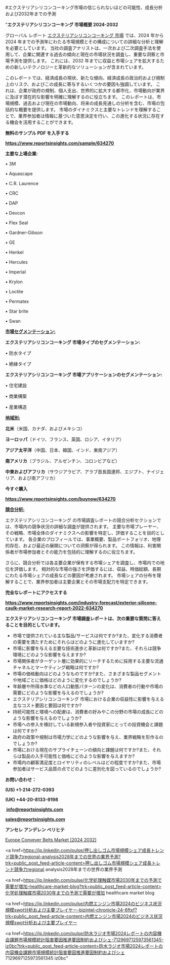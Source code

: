 #エクステリアシリコンコーキング市場の信じられないほどの可能性、成長分析および2032年までの予測

"<strong>エクステリアシリコンコーキング 市場概要 2024-2032</strong>

グローバル レポート <a href=https://www.reportsinsights.com/sample/634270>エクステリアシリコンコーキング 市場</a> では、2024 年から 2024 年までの予測年にわたる市場規模とその構成についての詳細な分析と理解を必要としています。 当社の調査アナリストは、一次および二次調査手法を使用して、企業に関連する過去の傾向と現在の市場状況を調査し、重要な洞察と市場予測を提供します。 これには、2032 年までに収益と市場シェアを拡大​​するための新しいテクノロジーと革新的なソリューションが含まれています。

このレポートでは、経済成長の現状、新たな傾向、経済成長の政治的および規制上のリスク、およびこの成長に寄与するいくつかの要因も強調しています。 これは、企業が政府の規制、個人支出、世界的に拡大する都市化、市場動向が業界に及ぼす潜在的な影響を明確に理解するのに役立ちます。 このレポートは、市場規模、過去および現在の市場動向、将来の成長見通しの分析を含む、市場の包括的な概要を提供します。 市場のダイナミクスと主要なトレンドを理解することで、業界参加者は情報に基づいた意思決定を行い、この進化する状況に存在する機会を活用することができます。

<strong><b>無料のサンプル PDF を入手する</b></strong>

<a href=https://www.reportsinsights.com/sample/634270><strong><u>https://www.reportsinsights.com/sample/634270</u></strong></a>

<strong>主要な上場企業:</strong>

• 3M

• Aquascape

• C.R. Laurence

• CRC

• DAP

• Devcon

• Flex Seal

• Gardner-Gibson

• GE

• Henkel

• Hercules

• Imperial

• Krylon

• Loctite

• Permatex

• Star brite

• Swan

<strong><u>市場セグメンテーション</u></strong><strong><u>:</u></strong>

<strong>エクステリアシリコンコーキング 市場タイプのセグメンテーション:</strong>

• 防水タイプ

• 絶縁タイプ

<strong>エクステリアシリコンコーキング 市場アプリケーションのセグメンテーション:</strong>

• 住宅建設

• 商業構築

• 産業構造

<strong><u>地域別</u></strong><strong><u>:</u></strong>

<strong>北米</strong>（米国、カナダ、およびメキシコ）

<strong>ヨーロッパ</strong>（ドイツ、フランス、英国、ロシア、イタリア）

<strong>アジア太平洋</strong>（中国、日本、韓国、インド、東南アジア）

<strong>南アメリカ</strong>（ブラジル、アルゼンチン、コロンビアなど）

<strong>中東およびアフリカ</strong>（サウジアラビア、アラブ首長国連邦、エジプト、ナイジェリア、および南アフリカ）

<strong>今すぐ購入</strong>

<a href=https://www.reportsinsights.com/buynow/634270><strong><u>https://www.reportsinsights.com/buynow/634270</u></strong></a>

<strong><u>競合分析:</u></strong>

エクステリアシリコンコーキング の市場調査レポートの競合分析セクションでは、市場内の競争状況の詳細な調査が提供されます。 主要な市場プレーヤー、その戦略、市場全体のダイナミクスへの影響を特定し、評価することを目的としています。 各企業のプロフィールでは、事業概要、製品ポートフォリオ、地理的存在、および最近の展開についての洞察が得られます。 この情報は、利害関係者が市場参加者とその能力を包括的に理解するのに役立ちます。

さらに、競合分析では各主要企業が保有する市場シェアを調査し、市場内での地位を評価します。 相対的な市場の強さを評価するには、収益、時価総額、長期にわたる市場シェアの成長などの要因が考慮されます。 市場シェアの分布を理解することで、業界参加者は主要企業とその市場支配力を特定できます。

<strong>完全なレポートにアクセスする</strong>

<a href=https://www.reportsinsights.com/industry-forecast/exterior-silicone-caulk-market-research-report-2022-634270><strong><u><b>https://www.reportsinsights.com/industry-forecast/exterior-silicone-caulk-market-research-report-2022-634270</b></u></strong></a>

<strong><b>エクステリアシリコンコーキング 市場調査レポートは、次の重要な質問に答えることを目的としています。</b></strong>
<ul>
  <li>市場で提供されている主な製品/サービスは何ですか?また、変化する消費者の需要を満たすためにそれらはどのように進化していますか?</li>
  <li>市場に影響を与える主要な技術進歩と革新は何ですか?また、それらは競争環境にどのような影響を与えますか?</li>
  <li>市場関係者がターゲット層に効果的にリーチするために採用する主要な流通チャネルとマーケティング戦略は何ですか?</li>
  <li>市場の価格動向はどのようなものですか?また、さまざまな製品セグメントや地域ごとに価格はどのように変化するのでしょうか?</li>
  <li>年齢層や所得水準などの人口動態パターンの変化は、消費者の行動や市場の需要にどのような影響を与えるのでしょうか?</li>
  <li>エクステリアシリコンコーキング 市場における企業の収益性に影響を与える主なコスト要因と要因は何ですか?</li>
  <li>持続可能性と環境への配慮は、消費者の好みやこの分野の市場の成長にどのような影響を与えるのでしょうか?</li>
  <li>市場への参入を検討している新規参入者や投資家にとっての投資機会と課題は何ですか?</li>
  <li>政府の政策や規制は市場力学にどのような影響を与え、業界戦略を形作るのでしょうか?</li>
  <li>市場における現在のサプライチェーンの傾向と課題は何ですか?また、それらは製品の入手可能性と価格にどのような影響を与えますか?</li>
  <li>市場内の顧客満足度とロイヤリティのレベルはどの程度ですか?また、市場参加者はサービス品質の点でどのように差別化を図っているのでしょうか?</li>
</ul>
<strong>お問い合わせ：</strong>

<strong>(US) +1-214-272-0393</strong>

<strong>(UK) +44-20-8133-9198</strong>

<strong> </strong><a href=info@reportsinsights.com><strong><u>info@reportsinsights.com</u></strong></a>

<a href=sales@reportsinsights.com><strong><u>sales@reportsinsights.com</u></strong></a>

<strong>アンセレ アンデレン ベリヒテ</strong>

<a href=https://www.linkedin.com/pulse/europe-conveyer-belts-markets-analysis-decision-makers-bxkjf/>Europe Conveyer Belts Market [2024 2032]</a>

<a href=https://jp.linkedin.com/pulse/押し出しゴム市場規模シェア成長トレンド競争力regional-analysis2028年までの世界の業界予測?trk=public_post_feed-article-content>押し出しゴム市場規模シェア成長トレンド競争力regional analysis2028年までの世界の業界予測</a>

<a href=https://jp.linkedin.com/pulse/化学処理触媒市場2030年までの予測で需要が増加-healthcare-market-blog?trk=public_post_feed-article-content>化学処理触媒市場2030年までの予測で需要が増加 healthcare market blog</a>

<a href=https://jp.linkedin.com/pulse/内燃エンジン市場2024のビジネス状況規模swot分析および主要プレイヤー-bizintel-chronicle-24-6ftxf?trk=public_post_feed-article-content>内燃エンジン市場2024のビジネス状況規模swot分析および主要プレイヤー</a>

<a href=https://jp.linkedin.com/pulse/防水ラジオ市場2024レポートの内容機会課題市場規模統計阻害要因推進要因制約およびシェ-7129697125973561345-iz0bc?trk=public_post_feed-article-content>防水ラジオ市場2024レポートの内容機会課題市場規模統計阻害要因推進要因制約およびシェ 7129697125973561345 iz0bc</a>"
